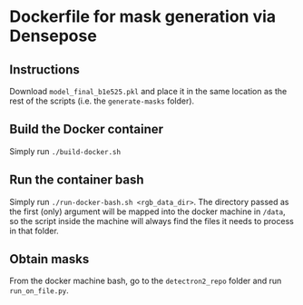 # Dockerfile for mask generation via Densepose

## Instructions

Download `model_final_b1e525.pkl` and place it in the same location as the rest of the scripts
(i.e. the `generate-masks` folder).

## Build the Docker container

Simply run `./build-docker.sh`

## Run the container bash

Simply run `./run-docker-bash.sh <rgb_data_dir>`. The directory passed as the first (only) argument
will be mapped into the docker machine in `/data`, so the script inside the machine will always find
the files it needs to process in that folder.

## Obtain masks

From the docker machine bash, go to the `detectron2_repo` folder and run `run_on_file.py`.
